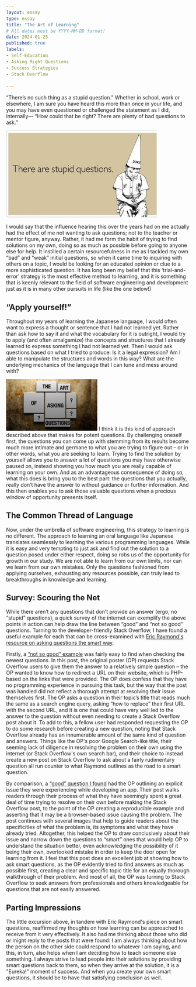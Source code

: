 ```yaml
---
layout: essay
type: essay
title: "The Art of Learning"
# All dates must be YYYY-MM-DD format!
date: 2024-01-25
published: true
labels:
- Self-Education
- Asking Right Questions
- Success Strategies
- Stack Overflow
  
---
```

“There’s no such thing as a stupid question.” Whether in school, work or elsewhere, I am sure you have heard this more than once in your life, and you may have even questioned or challenged the statement as I did, internally— “How could that be right? There are plenty of bad questions to ask.”

<img class="rounded mx-auto d-block" src="../img/art-of-learning/stupid-questions-exist.jpg">

I would say that the influence hearing this over the years had on me actually had the effect of me not wanting to ask questions; not to the teacher or mentor figure, anyway. Rather, it had me form the habit of trying to find solutions on my own, doing so as much as possible before going to anyone else for help. It instilled a certain resourcefulness in me as I tackled my own “bad” and “weak” initial questions, so when it came time to inquiring with others on a topic, I would be looking for an educated opinion or clue to a more sophisticated question. It has long been my belief that this ‘trial-and-error’ strategy is the most effective method to learning, and it is something that is keenly relevant to the field of software engineering and development just as it is in many other pursuits in life (like the one below!)

## “Apply yourself!”
Throughout my years of learning the Japanese language, I would often want to express a thought or sentence that I had not learned yet. Rather than ask how to say it and what the vocabulary for it is outright, I would try to apply (and often amalgamize) the concepts and structures that I already learned to express something I had not learned yet. Then I would ask questions based on what I tried to produce: Is it a legal expression? Am I able to manipulate the structures and words in this way? What are the underlying mechanics of the language that I can tune and mess around with?

<img width="250px" 
     class="rounded float-end pe-4" 
     src="../img/art-of-learning/art-of-asking.jpg" >
I think it is this kind of approach described above that makes for potent questions. By challenging oneself first, the questions you can come up with stemming from its results become much more intimate and germane to what you are trying to figure out – or in other words, what you are seeking to learn. Trying to find the solution by yourself allows you to answer a lot of questions you may have otherwise paused on, instead showing you how much you are really capable of learning on your own. And as an advantageous consequence of doing so, what this does is bring you to the best part: the questions that you actually, really don’t have the answer to without guidance or further information. And this then enables you to ask those valuable questions when a precious window of opportunity presents itself.

## The Common Thread of Language
Now, under the umbrella of software engineering, this strategy to learning is no different. The approach to learning an oral language like Japanese translates seamlessly to learning the various programming languages. While it is easy and very tempting to just ask and find out the solution to a question posed under either respect, doing so robs us of the opportunity for growth in our study. We are not able to learn from our own limits, nor can we learn from our own mistakes. Only the questions fashioned from applying ourselves, exhausting any resources possible, can truly lead to breakthroughs in knowledge and learning.

## Survey: Scouring the Net
While there aren’t any questions that don’t provide an answer (ergo, no “stupid” questions), a quick survey of the internet can exemplify the above points in action can help draw the line between “good” and “not so good” questions. Turning to the developer-friendly Stack Overflow, I have found a useful example for each that can be cross-examined with [Eric Raymond's resource on asking questions the smart way](http://www.catb.org/esr/faqs/smart-questions.html).

Firstly, a [“not so good” example](https://stackoverflow.com/questions/77884351/how-to-replace-a-file-name-www-xyz-com-aboutus-php-with-url-slug-www-xyz-com) was fairly easy to find when checking the newest questions. In this post, the original poster (OP) requests Stack Overflow users to give them the answer to a relatively simple question – the OP wanted to know how to redirect a URL on their website, which is PHP-based on the links that were provided. The OP does confess that they have no programming experience in pursuing this task, but the way that the post was handled did not reflect a thorough attempt at resolving their issue themselves first. The OP asks a question in their topic’s title that reads much the same as a search engine query, asking “how to replace” their first URL with the second URL, and it is one that could have very well led to the answer to the question without even needing to create a Stack Overflow post about it. To add to this, a fellow user had responded requesting the OP to do some research before creating a new question, noting that Stack Overflow already has an innumerable amount of the same kind of question and answers. Things like the OP's poor Google Search-like title, their seeming lack of diligence in resolving the problem on their own using the internet (or Stack Overflow's own search bar), and their choice to instead create a new post on Stack Overflow to ask about a fairly rudimentary question all run counter to what Raymond outlines as the road to a smart question.

By comparison, a [“good” question I found](https://stackoverflow.com/questions/77734664/is-there-a-way-to-let-form-actions-trigger-when-a-typed-search-query-partially) had the OP outlining an explicit issue they were experiencing while developing an app. Their post walks readers through their process of what they have seemingly spent a great deal of time trying to resolve on their own before making the Stack Overflow post, to the point of the OP creating a reproducible example and asserting that it may be a browser-based issue causing the problem. The post continues with several images that help to guide readers about the specificities of what the problem is, its symptoms and what they have already tried. Altogether, this helped the OP to draw conclusively about their issue and narrow down the questions to “smart” ones that would help OP to understand the situation better, even acknowledging the possibility of it being their own, overlooked mistake in order to keep the door open for learning from it. I feel that this post does an excellent job at showing how to ask smart questions, as the OP evidently tried to find answers as much as possible first, creating a clear and specific topic title for an equally thorough walkthrough of their problem. And most of all, the OP was turning to Stack Overflow to seek answers from professionals and others knowledgeable for questions that are not easily answered.

## Parting Impressions
The little excursion above, in tandem with Eric Raymond's piece on smart questions, reaffirmed my thoughts on how learning can be approached to receive from it very effectively. It also had me thinking about those who did or might reply to the posts that were found: I am always thinking about how the person on the other side could respond to whatever I am saying, and this, in turn, also helps when I am deciding how to teach someone else something. I always strive to lead people into their solutions by providing smart questions back to them, so when they arrive at the solution, it is a "Eureka!" moment of success. And when you create your own smart questions, it should be to have that satisfying conclusion as well.
